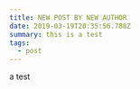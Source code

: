 ```yaml
---
title: NEW POST BY NEW AUTHOR
date: 2019-03-19T20:35:56.788Z
summary: this is a test
tags:
  - post
---
```

a test
